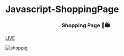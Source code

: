 # Javascript-ShoppingPage
<h3 align="center">Shopping Page 🛒🛍️</h3>


[LIVE](https://hilaldedek.github.io/Javascript-ShoppingPage/)

![shoppig](https://github.com/hilaldedek/Javascript-ShoppingPage/assets/95539281/81d53fd5-8c81-4477-8a5b-320cb7c0231a)
